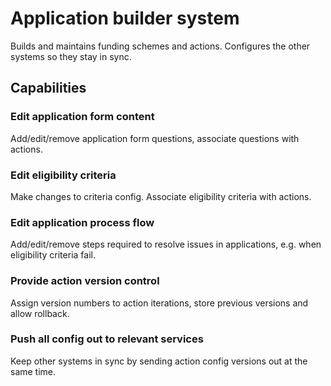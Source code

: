 # Application builder system

Builds and maintains funding schemes and actions. Configures the other systems so they stay in sync.

## Capabilities

### Edit application form content

Add/edit/remove application form questions, associate questions with actions.

### Edit eligibility criteria

Make changes to criteria config. Associate eligibility criteria with actions.

### Edit application process flow

Add/edit/remove steps required to resolve issues in applications, e.g. when eligibility criteria fail.

### Provide action version control

Assign version numbers to action iterations, store previous versions and allow rollback.

### Push all config out to relevant services

Keep other systems in sync by sending action config versions out at the same time.